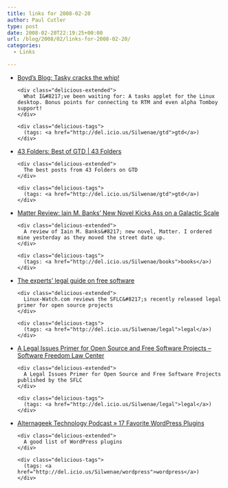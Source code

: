 ```yaml
---
title: links for 2008-02-20
author: Paul Cutler
type: post
date: 2008-02-20T22:19:25+00:00
url: /blog/2008/02/links-for-2008-02-20/
categories:
  - Links

---
```

<ul class="delicious">
  <li>
    <div class="delicious-link">
      <a href="http://boyd.musipal.com/2008/02/tasky-cracks-whip.html">Boyd&#8217;s Blog: Tasky cracks the whip!</a>
    </div>
    
    <div class="delicious-extended">
      What I&#8217;ve been waiting for: A tasks applet for the Linux desktop. Bonus points for connecting to RTM and even alpha Tomboy support!
    </div>
    
    <div class="delicious-tags">
      (tags: <a href="http://del.icio.us/Silwenae/gtd">gtd</a>)
    </div>
  </li>
  
  <li>
    <div class="delicious-link">
      <a href="http://www.43folders.com/2008/02/19/43-folders-best-gtd">43 Folders: Best of GTD | 43 Folders</a>
    </div>
    
    <div class="delicious-extended">
      The best posts from 43 Folders on GTD
    </div>
    
    <div class="delicious-tags">
      (tags: <a href="http://del.icio.us/Silwenae/gtd">gtd</a>)
    </div>
  </li>
  
  <li>
    <div class="delicious-link">
      <a href="http://io9.com/358222/iain-m-banks-new-novel-kicks-ass-on-a-galactic-scale">Matter Review: Iain M. Banks&#8217; New Novel Kicks Ass on a Galactic Scale</a>
    </div>
    
    <div class="delicious-extended">
      A review of Iain M. Banks&#8217; new novel, Matter. I ordered mine yesterday as they moved the street date up.
    </div>
    
    <div class="delicious-tags">
      (tags: <a href="http://del.icio.us/Silwenae/books">books</a>)
    </div>
  </li>
  
  <li>
    <div class="delicious-link">
      <a href="http://www.linux-watch.com/news/NS8821390933.html">The experts&#8217; legal guide on free software</a>
    </div>
    
    <div class="delicious-extended">
      Linux-Watch.com reviews the SFLC&#8217;s recently released legal primer for open source projects
    </div>
    
    <div class="delicious-tags">
      (tags: <a href="http://del.icio.us/Silwenae/legal">legal</a>)
    </div>
  </li>
  
  <li>
    <div class="delicious-link">
      <a href="http://www.softwarefreedom.org/resources/2008/foss-primer.html">A Legal Issues Primer for Open Source and Free Software Projects &#8211; Software Freedom Law Center</a>
    </div>
    
    <div class="delicious-extended">
      A Legal Issues Primer for Open Source and Free Software Projects published by the SFLC
    </div>
    
    <div class="delicious-tags">
      (tags: <a href="http://del.icio.us/Silwenae/legal">legal</a>)
    </div>
  </li>
  
  <li>
    <div class="delicious-link">
      <a href="http://alternageek.com/hosts/linuxchic/17-favorite-wordpress-plugins/">Alternageek Technology Podcast » 17 Favorite WordPress Plugins</a>
    </div>
    
    <div class="delicious-extended">
      A good list of WordPress plugins
    </div>
    
    <div class="delicious-tags">
      (tags: <a href="http://del.icio.us/Silwenae/wordpress">wordpress</a>)
    </div>
  </li>
</ul>